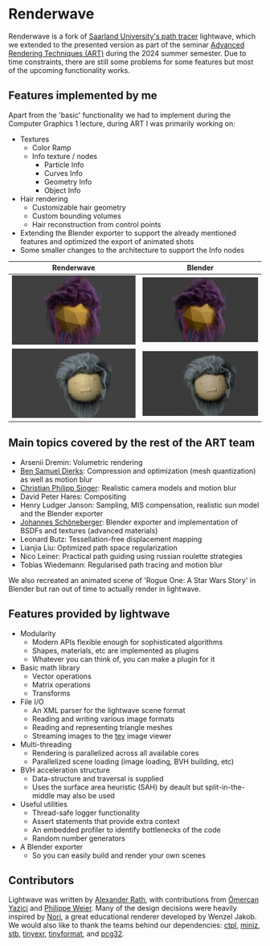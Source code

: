 # Renderwave

Renderwave is a fork of [Saarland University's path tracer](https://graphics.cg.uni-saarland.de/courses/cg1-2023/index.html) lightwave,
which we extended to the presented version as part of the seminar [Advanced Rendering Techniques (ART)](https://graphics.cg.uni-saarland.de/courses/art-2024/index.html) during the 2024 summer semester.
Due to time constraints, there are still some problems for some features but most of the upcoming functionality works.

## Features implemented by me
Apart from the 'basic' functionality we had to implement during the Computer Graphics 1 lecture, during ART I was primarily working on:
* Textures
  * Color Ramp
  * Info texture / nodes
    * Particle Info
    * Curves Info
    * Geometry Info
    * Object Info
* Hair rendering
  * Customizable hair geometry
  * Custom bounding volumes
  * Hair reconstruction from control points
* Extending the Blender exporter to support the already mentioned features and optimized the export of animated shots 
* Some smaller changes to the architecture to support the Info nodes

| Renderwave | Blender |
|--|--|
|<img src="github_images/BeardyGuyRW.png" width=400> | <img src="github_images/BeardyGuyBL.png" width=400> |
|<img src="github_images/OldBeardyGuyRW.png" width=400> | <img src="github_images/OldBeardyGuyBL.png" width=400> |


## Main topics covered by the rest of the ART team
* Arsenii Dremin: Volumetric rendering
* [Ben Samuel Dierks](https://github.com/Nasenbaer39): Compression and optimization (mesh quantization) as well as motion blur
* [Christian Philipp Singer](https://github.com/Thunfischpirat): Realistic camera models and motion blur
* David Peter Hares: Compositing
* Henry Ludger Janson: Sampling, MIS compensation, realistic sun model and the Blender exporter
* [Johannes Schöneberger](https://github.com/JoeJoeTV): Blender exporter and implementation of BSDFs and textures (advanced materials)
* Leonard Butz: Tessellation-free displacement mapping
* Lianjia Liu: Optimized path space regularization
* Nico Leiner: Practical path guiding using russian roulette strategies
* Tobias Wiedemann: Regularised path tracing and motion blur

We also recreated an animated scene of 'Rogue One: A Star Wars Story' in Blender but ran out of time to actually render in lightwave.

## Features provided by lightwave
* Modularity
  * Modern APIs flexible enough for sophisticated algorithms
  * Shapes, materials, etc are implemented as plugins
  * Whatever you can think of, you can make a plugin for it
* Basic math library
  * Vector operations
  * Matrix operations
  * Transforms
* File I/O
  * An XML parser for the lightwave scene format
  * Reading and writing various image formats
  * Reading and representing triangle meshes
  * Streaming images to the [tev](https://github.com/Tom94/tev) image viewer
* Multi-threading
  * Rendering is parallelized across all available cores
  * Parallelized scene loading (image loading, BVH building, etc)
* BVH acceleration structure
  * Data-structure and traversal is supplied
  * Uses the surface area heuristic (SAH) by deault but split-in-the-middle may also be used
* Useful utilities
  * Thread-safe logger functionality
  * Assert statements that provide extra context
  * An embedded profiler to identify bottlenecks of the code
  * Random number generators
* A Blender exporter
  * So you can easily build and render your own scenes

## Contributors
Lightwave was written by [Alexander Rath](https://graphics.cg.uni-saarland.de/people/rath.html), with contributions from [Ömercan Yazici](https://graphics.cg.uni-saarland.de/people/yazici.html) and [Philippe Weier](https://graphics.cg.uni-saarland.de/people/weier.html).
Many of the design decisions were heavily inspired by [Nori](https://wjakob.github.io/nori/), a great educational renderer developed by Wenzel Jakob.
We would also like to thank the teams behind our dependencies: [ctpl](https://github.com/vit-vit/CTPL), [miniz](https://github.com/richgel999/miniz), [stb](https://github.com/nothings/stb), [tinyexr](https://github.com/syoyo/tinyexr), [tinyformat](https://github.com/c42f/tinyformat), and [pcg32](https://github.com/wjakob/pcg32).
